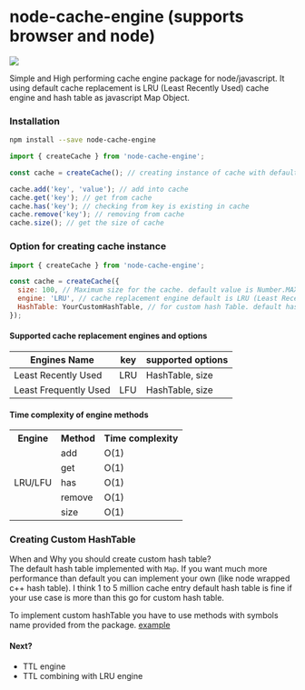 # node-cache-engine (supports browser and node)

[![](https://github.com/benhurdavies/node-cache-engine/workflows/Test%20CI/badge.svg?branch=master)](https://github.com/benhurdavies/node-cache-engine/actions?query=workflow%3A%22Test+CI%22)

Simple and High performing cache engine package for node/javascript. It using default cache replacement is LRU (Least Recently Used) cache engine and hash table as javascript Map Object.

### Installation

```bash
npm install --save node-cache-engine
```

```javascript
import { createCache } from 'node-cache-engine';

const cache = createCache(); // creating instance of cache with default configuration

cache.add('key', 'value'); // add into cache
cache.get('key'); // get from cache
cache.has('key'); // checking from key is existing in cache
cache.remove('key'); // removing from cache
cache.size(); // get the size of cache
```

### Option for creating cache instance

```javascript
import { createCache } from 'node-cache-engine';

const cache = createCache({
  size: 100, // Maximum size for the cache. default value is Number.MAX_SAFE_INTEGER
  engine: 'LRU', // cache replacement engine default is LRU (Least Recently Used)
  HashTable: YourCustomHashTable, // for custom hash Table. default hashTable is 'src/dataStructure/HashTable.js'
});
```

#### Supported cache replacement engines and options

| Engines Name          | key | supported options |
| --------------------- | --- | ----------------- |
| Least Recently Used   | LRU | HashTable, size   |
| Least Frequently Used | LFU | HashTable, size   |

#### Time complexity of engine methods

<table>
  <tr>
    <th>Engine</th>
    <th>Method</th>
    <th>Time complexity </th>
  </tr>
  <tr>
    <td rowspan=5>LRU/LFU</td>
    <td>add</td>
    <td>O(1)</td>
  </tr>
  <tr>
    <td>get</td>
    <td>O(1)</td>
  </tr>
  <tr>
    <td>has</td>
    <td>O(1)</td>
  </tr>
  <tr>
    <td>remove</td>
    <td>O(1)</td>
  </tr>
  <tr>
    <td>size</td>
    <td>O(1)</td>
  </tr>
</table>

### Creating Custom HashTable

When and Why you should create custom hash table?  
The default hash table implemented with `Map`. If you want much more performance than default you can implement your own (like node wrapped c++ hash table). I think 1 to 5 million cache entry default hash table is fine if your use case is more than this go for custom hash table.

To implement custom hashTable you have to use methods with symbols name provided from the package. [example](src/featureTest/customHashTable.test.js)

#### Next?

- TTL engine
- TTL combining with LRU engine
